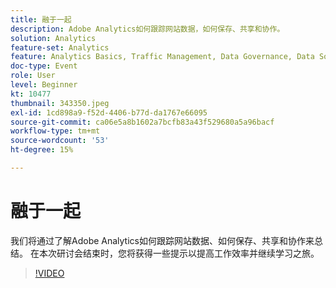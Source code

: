 ```yaml
---
title: 融于一起
description: Adobe Analytics如何跟踪网站数据，如何保存、共享和协作。
solution: Analytics
feature-set: Analytics
feature: Analytics Basics, Traffic Management, Data Governance, Data Sources, Data Configuration and Collection
doc-type: Event
role: User
level: Beginner
kt: 10477
thumbnail: 343350.jpeg
exl-id: 1cd898a9-f52d-4406-b77d-da1767e66095
source-git-commit: ca06e5a8b1602a7bcfb83a43f529680a5a96bacf
workflow-type: tm+mt
source-wordcount: '53'
ht-degree: 15%

---
```


# 融于一起

我们将通过了解Adobe Analytics如何跟踪网站数据、如何保存、共享和协作来总结。 在本次研讨会结束时，您将获得一些提示以提高工作效率并继续学习之旅。

>[!VIDEO](https://video.tv.adobe.com/v/343350/?quality=12&learn=on)
